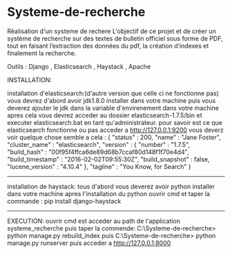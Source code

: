 # Systeme-de-recherche

Rèalisation d'un systeme de rechere
L'objectif de ce projet et de créer un système de recherche sur des textes de bulletin officiel sous forme de PDF, 
tout en faisant l’extraction des données du pdf, la création d’indexes et finalement la recherche.

Outils : Django , Elasticsearch , Haystack , Apache

INSTALLATION:

installation d'elasticsearch:(d'autre version que celle ci ne fonctionne pas)
vous devrez d'abord avoir jdk1.8.0 installer  dans votre machine
puis vous deverez ajouter le jdk dans la variable d'envirenement dans votre machine
apres cela vous devrez acceder au dossier elasticsearch-1.7.5/bin et executer elasticsearch.bat en tant qu'administrateur.
pour savoir est ce que elasticsearch fonctionne ou pas acceder a http://127.0.0.1:9200 
vous deverz voir quelque chose semble a cela :
{
  "status" : 200,
  "name" : "Jane Foster",
  "cluster_name" : "elasticsearch",
  "version" : {
    "number" : "1.7.5",
    "build_hash" : "00f95f4ffca6de89d68b7ccaf80d148f1f70e4d4",
    "build_timestamp" : "2016-02-02T09:55:30Z",
    "build_snapshot" : false,
    "lucene_version" : "4.10.4"
  },
  "tagline" : "You Know, for Search"
} 

--------------------------------------------------------------------
installation de haystack:
tous d'abord vous deverez avoir python installer dans votre machine
apres l'installation du python ouvrir cmd et taper la commande : pip install django-haystack	

---------------------------------------------------------------------

EXECUTION:
ouvrir cmd est acceder au path de l'application systeme_recherche
puis taper la commende: C:\Systeme-de-recherche> python manage.py rebuild_index
puis C:\Systeme-de-recherche> python manage.py runserver
puis acceder a http://127.0.0.1:8000
